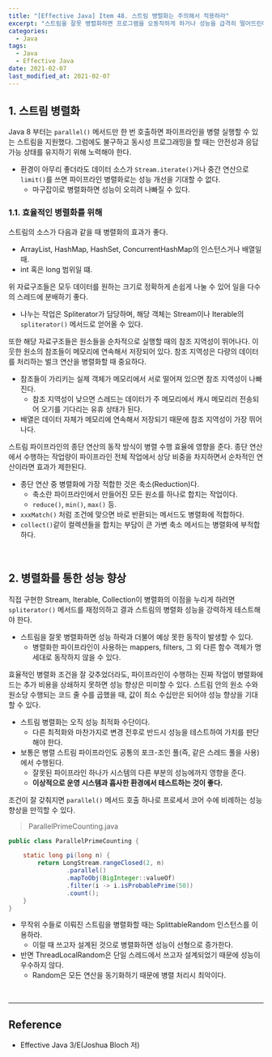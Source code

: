 ```yaml
---
title: "[Effective Java] Item 48. 스트림 병렬화는 주의해서 적용하라"
excerpt: "스트림을 잘못 병렬화하면 프로그램을 오동작하게 하거나 성능을 급격히 떨어뜨린다."
categories:
  - Java
tags:
  - Java
  - Effective Java
date: 2021-02-07
last_modified_at: 2021-02-07
---
```


## 1. 스트림 병렬화

Java 8 부터는 ``parallel()`` 메서드만 한 번 호출하면 파이프라인을 병렬 실행할 수 있는 스트림을 지원했다. 그럼에도 불구하고 동시성 프로그래밍을 할 때는 안전성과 응답 가능 상태를 유지하기 위해 노력해야 한다.

* 환경이 아무리 좋더라도 데이터 소스가 ``Stream.iterate()``거나 중간 연산으로 ``limit()``를 쓰면 파이프라인 병렬화로는 성능 개선을 기대할 수 없다.
  * 마구잡이로 병렬화하면 성능이 오히려 나빠질 수 있다.

### 1.1. 효율적인 병렬화를 위해

스트림의 소스가 다음과 같을 때 병렬화의 효과가 좋다.

* ArrayList, HashMap, HashSet, ConcurrentHashMap의 인스턴스거나 배열일 때.
* int 혹은 long 범위일 떄.

위 자료구조들은 모두 데이터를 원하는 크기로 정확하게 손쉽게 나눌 수 있어 일을 다수의 스레드에 분배하기 좋다.

* 나누는 작업은 Spliterator가 담당하며, 해당 객체는 Stream이나 Iterable의 ``spliterator()`` 메서드로 얻어올 수 있다.

또한 해당 자료구조들은 원소들을 순차적으로 실행할 때의 참조 지역성이 뛰어나다. 이웃한 원소의 참조들이 메모리에 연속해서 저장되어 있다. 참조 지역성은 다량의 데이터를 처리하는 벌크 연산을 병렬화할 때 중요하다.

* 참조들이 가리키는 실제 객체가 메모리에서 서로 떨어져 있으면 참조 지역성이 나빠진다.
  * 참조 지역성이 낮으면 스레드는 데이터가 주 메모리에서 캐시 메모리러 전송되어 오기를 기다리는 유휴 상태가 된다.
* 배열은 데이터 자체가 메모리에 연속해서 저장되기 때문에 참조 지역성이 가장 뛰어나다.

스트림 파이프라인의 종단 연산의 동작 방식이 병렬 수행 효율에 영향을 준다. 종단 연산에서 수행하는 작업량이 파이프라인 전체 작업에서 상당 비중을 차지하면서 순차적인 연산이라면 효과가 제한된다.

* 종단 연산 중 병렬화에 가장 적합한 것은 축소(Reduction)다.
  * 축소란 파이프라인에서 만들어진 모든 원소를 하나로 합치는 작업이다.
  * ``reduce()``, ``min()``, ``max()`` 등.
* ``xxxMatch()`` 처럼 조건에 맞으면 바로 반환되는 메서드도 병렬화에 적합하다.
* ``collect()``같이 컬렉션들을 합치는 부담이 큰 가변 축소 메서드는 병렬화에 부적합하다.

<br>

## 2. 병렬화를 통한 성능 향상

직접 구현한 Stream, Iterable, Collection이 병렬화의 이점을 누리게 하려면 ``spliterator()`` 메서드를 재정의하고 결과 스트림의 병렬화 성능을 강력하게 테스트해야 한다.

* 스트림을 잘못 병렬화하면 성능 하락과 더불어 예상 못한 동작이 발생할 수 있다.
  * 병렬화한 파이프라인이 사용하는 mappers, filters, 그 외 다른 함수 객체가 명세대로 동작하지 않을 수 있다.

효율적인 병렬화 조건을 잘 갖추었더라도, 파이프라인이 수행하는 진짜 작업이 병렬화에 드는 추가 비용을 상쇄하지 못하면 성능 향상은 미미할 수 있다. 스트림 안의 원소 수와 원소당 수행되는 코드 줄 수를 곱했을 때, 값이 최소 수십만은 되어야 성능 향상을 기대할 수 있다.

* 스트림 병렬화는 오직 성능 최적화 수단이다.
  * 다른 최적화와 마찬가지로 변경 전후로 반드시 성능을 테스트하여 가치를 판단해야 한다.
* 보통은 병렬 스트림 파이프라인도 공통의 포크-조인 풀(즉, 같은 스레드 풀을 사용)에서 수행된다.
  * 잘못된 파이프라인 하나가 시스템의 다른 부분의 성능에까지 영향을 준다.
  * **이상적으로 운영 시스템과 흡사한 환경에서 테스트하는 것이 좋다.**

조건이 잘 갖춰지면 ``parallel()`` 메서드 호출 하나로 프로세서 코어 수에 비례하는 성능 향상을 만끽할 수 있다.

> ParallelPrimeCounting.java

```java
public class ParallelPrimeCounting {

    static long pi(long n) {
        return LongStream.rangeClosed(2, n)
                .parallel()
                .mapToObj(BigInteger::valueOf)
                .filter(i -> i.isProbablePrime(50))
                .count();
    }
}
```

* 무작위 수들로 이뤄진 스트림을 병렬화할 때는 SplittableRandom 인스턴스를 이용하라.
  * 이럴 때 쓰고자 설계된 것으로 병렬화하면 성능이 선형으로 증가한다.
* 반면 ThreadLocalRandom은 단일 스레드에서 쓰고자 설계되었기 때문에 성능이 우수하지 않다.
  * Random은 모든 연산을 동기화하기 때문에 병렬 처리시 최악이다.

<br>

---

## Reference

* Effective Java 3/E(Joshua Bloch 저)

